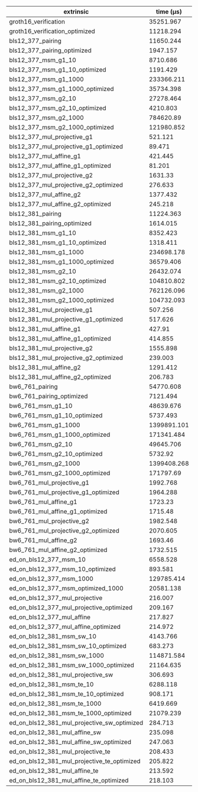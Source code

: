| extrinsic                                   | time (µs)   |
| ------------------------------------------- | ----------- |
| groth16_verification                        | 35251.967   |
| groth16_verification_optimized              | 11218.294   |
| bls12_377_pairing                           | 11650.244   |
| bls12_377_pairing_optimized                 | 1947.157    |
| bls12_377_msm_g1_10                         | 8710.686    |
| bls12_377_msm_g1_10_optimized               | 1191.429    |
| bls12_377_msm_g1_1000                       | 233366.211  |
| bls12_377_msm_g1_1000_optimized             | 35734.398   |
| bls12_377_msm_g2_10                         | 27278.464   |
| bls12_377_msm_g2_10_optimized               | 4210.803    |
| bls12_377_msm_g2_1000                       | 784620.89   |
| bls12_377_msm_g2_1000_optimized             | 121980.852  |
| bls12_377_mul_projective_g1                 | 521.121     |
| bls12_377_mul_projective_g1_optimized       | 89.471      |
| bls12_377_mul_affine_g1                     | 421.445     |
| bls12_377_mul_affine_g1_optimized           | 81.201      |
| bls12_377_mul_projective_g2                 | 1631.33     |
| bls12_377_mul_projective_g2_optimized       | 276.633     |
| bls12_377_mul_affine_g2                     | 1377.432    |
| bls12_377_mul_affine_g2_optimized           | 245.218     |
| bls12_381_pairing                           | 11224.363   |
| bls12_381_pairing_optimized                 | 1614.015    |
| bls12_381_msm_g1_10                         | 8352.423    |
| bls12_381_msm_g1_10_optimized               | 1318.411    |
| bls12_381_msm_g1_1000                       | 234698.178  |
| bls12_381_msm_g1_1000_optimized             | 36579.406   |
| bls12_381_msm_g2_10                         | 26432.074   |
| bls12_381_msm_g2_10_optimized               | 104810.802  |
| bls12_381_msm_g2_1000                       | 762126.096  |
| bls12_381_msm_g2_1000_optimized             | 104732.093  |
| bls12_381_mul_projective_g1                 | 507.256     |
| bls12_381_mul_projective_g1_optimized       | 517.626     |
| bls12_381_mul_affine_g1                     | 427.91      |
| bls12_381_mul_affine_g1_optimized           | 414.855     |
| bls12_381_mul_projective_g2                 | 1555.898    |
| bls12_381_mul_projective_g2_optimized       | 239.003     |
| bls12_381_mul_affine_g2                     | 1291.412    |
| bls12_381_mul_affine_g2_optimized           | 206.783     |
| bw6_761_pairing                             | 54770.608   |
| bw6_761_pairing_optimized                   | 7121.494    |
| bw6_761_msm_g1_10                           | 48639.676   |
| bw6_761_msm_g1_10_optimized                 | 5737.493    |
| bw6_761_msm_g1_1000                         | 1399891.101 |
| bw6_761_msm_g1_1000_optimized               | 171341.484  |
| bw6_761_msm_g2_10                           | 49645.706   |
| bw6_761_msm_g2_10_optimized                 | 5732.92     |
| bw6_761_msm_g2_1000                         | 1399408.268 |
| bw6_761_msm_g2_1000_optimized               | 171797.69   |
| bw6_761_mul_projective_g1                   | 1992.768    |
| bw6_761_mul_projective_g1_optimized         | 1964.288    |
| bw6_761_mul_affine_g1                       | 1723.23     |
| bw6_761_mul_affine_g1_optimized             | 1715.48     |
| bw6_761_mul_projective_g2                   | 1982.548    |
| bw6_761_mul_projective_g2_optimized         | 2070.605    |
| bw6_761_mul_affine_g2                       | 1693.46     |
| bw6_761_mul_affine_g2_optimized             | 1732.515    |
| ed_on_bls12_377_msm_10                      | 6558.528    |
| ed_on_bls12_377_msm_10_optimized            | 893.581     |
| ed_on_bls12_377_msm_1000                    | 129785.414  |
| ed_on_bls12_377_msm_optimized_1000          | 20581.138   |
| ed_on_bls12_377_mul_projective              | 216.007     |
| ed_on_bls12_377_mul_projective_optimized    | 209.167     |
| ed_on_bls12_377_mul_affine                  | 217.827     |
| ed_on_bls12_377_mul_affine_optimized        | 214.972     |
| ed_on_bls12_381_msm_sw_10                   | 4143.766    |
| ed_on_bls12_381_msm_sw_10_optimized         | 683.273     |
| ed_on_bls12_381_msm_sw_1000                 | 114871.584  |
| ed_on_bls12_381_msm_sw_1000_optimized       | 21164.635   |
| ed_on_bls12_381_mul_projective_sw           | 306.693     |
| ed_on_bls12_381_msm_te_10                   | 6288.118    |
| ed_on_bls12_381_msm_te_10_optimized         | 908.171     |
| ed_on_bls12_381_msm_te_1000                 | 6419.669    |
| ed_on_bls12_381_msm_te_1000_optimized       | 21079.239   |
| ed_on_bls12_381_mul_projective_sw_optimized | 284.713     |
| ed_on_bls12_381_mul_affine_sw               | 235.098     |
| ed_on_bls12_381_mul_affine_sw_optimized     | 247.063     |
| ed_on_bls12_381_mul_projective_te           | 208.433     |
| ed_on_bls12_381_mul_projective_te_optimized | 205.822     |
| ed_on_bls12_381_mul_affine_te               | 213.592     |
| ed_on_bls12_381_mul_affine_te_optimized     | 218.103     |
